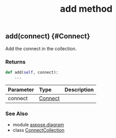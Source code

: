 ﻿---
title: add method
second_title: Aspose.Diagram for Python via .NET API References
description: 
type: docs
weight: 20
url: /python-net/aspose.diagram/connectcollection/add/
is_root: false
---

## add(connect) {#Connect}

Add the connect in the collection.

### Returns 





```python
def add(self, connect):
    ...
```


| Parameter | Type | Description |
| :- | :- | :- |
| connect | [Connect](/diagram/python-net/aspose.diagram/connect) |  |



### See Also
* module [aspose.diagram](../../)
* class [ConnectCollection](/diagram/python-net/aspose.diagram/connectcollection)
